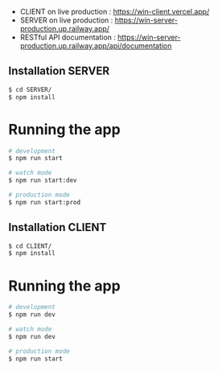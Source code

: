 - CLIENT on live production : https://win-client.vercel.app/
- SERVER on live production : https://win-server-production.up.railway.app/
- RESTful API documentation : https://win-server-production.up.railway.app/api/documentation


## Installation SERVER

```bash
$ cd SERVER/
$ npm install
```

# Running the app

```bash
# development
$ npm run start

# watch mode
$ npm run start:dev

# production mode
$ npm run start:prod
```

## Installation CLIENT

```bash
$ cd CLIENT/
$ npm install
```

# Running the app

```bash
# development
$ npm run dev

# watch mode
$ npm run dev

# production mode
$ npm run start
```
